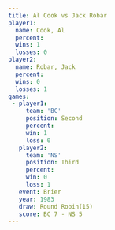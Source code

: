 ```yaml
---
title: Al Cook vs Jack Robar
player1:           
  name: Cook, Al   
  percent:         
  wins: 1          
  losses: 0        
player2:           
  name: Robar, Jack
  percent:         
  wins: 0          
  losses: 1        
games:
 - player1:          
     team: 'BC'      
     position: Second
     percent:        
     win: 1          
     loss: 0         
   player2:         
     team: 'NS'     
     position: Third
     percent:       
     win: 0         
     loss: 1        
   event: Brier         
   year: 1983           
   draw: Round Robin(15)
   score: BC 7 - NS 5   
---
```

